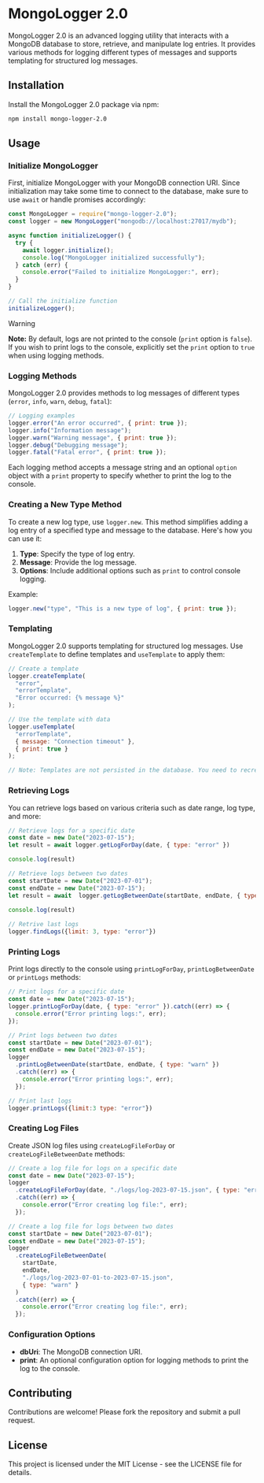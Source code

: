# MongoLogger 2.0

MongoLogger 2.0 is an advanced logging utility that interacts with a MongoDB database to store, retrieve, and manipulate log entries. It provides various methods for logging different types of messages and supports templating for structured log messages.

## Installation

Install the MongoLogger 2.0 package via npm:

```bash
npm install mongo-logger-2.0
```

## Usage

### Initialize MongoLogger

First, initialize MongoLogger with your MongoDB connection URI. Since initialization may take some time to connect to the database, make sure to use `await` or handle promises accordingly:

```javascript
const MongoLogger = require("mongo-logger-2.0");
const logger = new MongoLogger("mongodb://localhost:27017/mydb");

async function initializeLogger() {
  try {
    await logger.initialize();
    console.log("MongoLogger initialized successfully");
  } catch (err) {
    console.error("Failed to initialize MongoLogger:", err);
  }
}

// Call the initialize function
initializeLogger();
```

> [!WARNING]
>
> **Note:** By default, logs are not printed to the console (`print` option is `false`). If you wish to print logs to the console, explicitly set the `print` option to `true` when using logging methods.

### Logging Methods

MongoLogger 2.0 provides methods to log messages of different types (`error`, `info`, `warn`, `debug`, `fatal`):

```javascript
// Logging examples
logger.error("An error occurred", { print: true });
logger.info("Information message");
logger.warn("Warning message", { print: true });
logger.debug("Debugging message");
logger.fatal("Fatal error", { print: true });
```

Each logging method accepts a message string and an optional `option` object with a `print` property to specify whether to print the log to the console.

### Creating a New Type Method

To create a new log type, use `logger.new`. This method simplifies adding a log entry of a specified type and message to the database. Here's how you can use it:

1. **Type**: Specify the type of log entry.
2. **Message**: Provide the log message.
3. **Options**: Include additional options such as `print` to control console logging.

Example:

```javascript
logger.new("type", "This is a new type of log", { print: true });
```

### Templating

MongoLogger 2.0 supports templating for structured log messages. Use `createTemplate` to define templates and `useTemplate` to apply them:

```javascript
// Create a template
logger.createTemplate(
  "error",
  "errorTemplate",
  "Error occurred: {% message %}"
);

// Use the template with data
logger.useTemplate(
  "errorTemplate",
  { message: "Connection timeout" },
  { print: true }
);

// Note: Templates are not persisted in the database. You need to recreate them upon API restart.
```

### Retrieving Logs

You can retrieve logs based on various criteria such as date range, log type, and more:

```javascript
// Retrieve logs for a specific date
const date = new Date("2023-07-15");
let result = await logger.getLogForDay(date, { type: "error" })

console.log(result)

// Retrieve logs between two dates
const startDate = new Date("2023-07-01");
const endDate = new Date("2023-07-15");
let result = await  logger.getLogBetweenDate(startDate, endDate, { type: "warn" })
 
console.log(result)

// Retrive last logs
logger.findLogs({limit: 3, type: "error"})
```

### Printing Logs

Print logs directly to the console using `printLogForDay`, `printLogBetweenDate` or `printLogs` methods:

```javascript
// Print logs for a specific date
const date = new Date("2023-07-15");
logger.printLogForDay(date, { type: "error" }).catch((err) => {
  console.error("Error printing logs:", err);
});

// Print logs between two dates
const startDate = new Date("2023-07-01");
const endDate = new Date("2023-07-15");
logger
  .printLogBetweenDate(startDate, endDate, { type: "warn" })
  .catch((err) => {
    console.error("Error printing logs:", err);
  });

// Print last logs
logger.printLogs({limit:3 type: "error"})
```

### Creating Log Files

Create JSON log files using `createLogFileForDay` or `createLogFileBetweenDate` methods:

```javascript
// Create a log file for logs on a specific date
const date = new Date("2023-07-15");
logger
  .createLogFileForDay(date, "./logs/log-2023-07-15.json", { type: "error" })
  .catch((err) => {
    console.error("Error creating log file:", err);
  });

// Create a log file for logs between two dates
const startDate = new Date("2023-07-01");
const endDate = new Date("2023-07-15");
logger
  .createLogFileBetweenDate(
    startDate,
    endDate,
    "./logs/log-2023-07-01-to-2023-07-15.json",
    { type: "warn" }
  )
  .catch((err) => {
    console.error("Error creating log file:", err);
  });
```

### Configuration Options

- **dbUri**: The MongoDB connection URI.
- **print**: An optional configuration option for logging methods to print the log to the console.

## Contributing

Contributions are welcome! Please fork the repository and submit a pull request.

## License

This project is licensed under the MIT License - see the LICENSE file for details.
